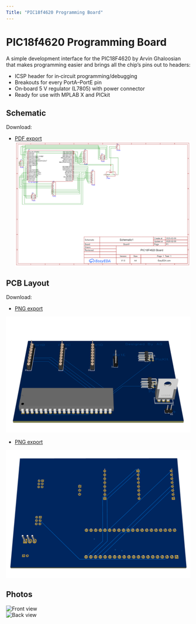 ```yaml
---
Title: "PIC18f4620 Programming Board"
---
```


# PIC18f4620 Programming Board

A simple development interface for the PIC18F4620 by Arvin Ghaloosian that makes programming easier and brings all the chip’s pins out to headers:

- ICSP header for in‑circuit programming/debugging  
- Breakouts for every PortA–PortE pin  
- On‑board 5 V regulator (L7805) with power connector  
- Ready for use with MPLAB X and PICkit  

## Schematic

Download: 
- [PDF export](schematic/schematic.pdf)
![Schematic Layout](schematic/schematic.png)

## PCB Layout

 Download:
- [PNG export](pcb/PCB.png)

![PCB Layout](pcb/PCB.png)

- [PNG export](pcb/PCB1.png)

![PCB Layout](pcb/PCB1.png)


## Photos

![Front view](images/PICPCB.png)  
![Back view](images/PICPCB2.png)
